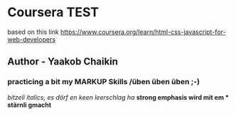# Coursera TEST
based on this link https://www.coursera.org/learn/html-css-javascript-for-web-developers
## Author - Yaakob Chaikin

### practicing a bit my MARKUP Skills /üben üben üben ;-)
*bitzeli italics, es dörf en keen leerschlag ha*
**strong emphasis wird mit em * stärnli gmacht**


